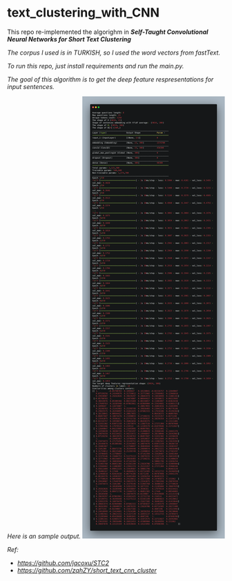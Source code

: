 # text_clustering_with_CNN

This repo re-implemented the algorighm in <b><i>Self-Taught Convolutional Neural Networks for Short Text Clustering<i></b>

The corpus I used is in TURKISH, so I used the word vectors from fastText.

To run this repo, just install requirements and run the <i>main.py<i>.

The goal of this algorithm is to get the deep feature respresentations for input sentences.

Here is an sample output.
![output](./result.png)

Ref: 
* https://github.com/jacoxu/STC2
* https://github.com/zqhZY/short_text_cnn_cluster

